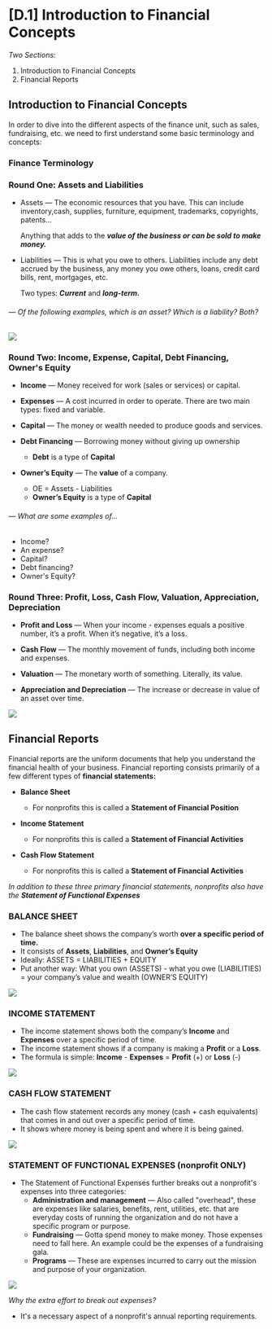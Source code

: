 # [D.1]	Introduction to Financial Concepts  

*Two Sections:*

1. Introduction to Financial Concepts2. Financial Reports

## Introduction to Financial Concepts
In order to dive into the different aspects of the finance unit, such as sales, fundraising, etc. we need to first understand some basic terminology and concepts: 

### Finance Terminology

### Round One: Assets and Liabilities
* Assets — The economic resources that you have. This can include inventory,cash, supplies, furniture, equipment, trademarks, copyrights, patents…	Anything that adds to the ***value of the business or can be sold to make money.***

* Liabilities — This is what you owe to others. Liabilities include any debt accrued by the business, any money you owe others, loans, credit card bills, rent, mortgages, etc.	Two types: ***Current*** and ***long-term.***
	
###### *— Of the following examples, which is an asset? Which is a liability? Both?*

![](https://github.com/Orthelious/PDCP_Spring2019/blob/master/images/D1_assetorliability.png)

### Round Two: Income, Expense, Capital, Debt Financing, Owner's Equity

* **Income** — Money received for work (sales or services) or capital.* **Expenses** — A cost incurred in order to operate. There are two main types: fixedand variable.* **Capital** — The money or wealth needed to produce goods and services.* **Debt Financing** — Borrowing money without giving up ownership	* **Debt** is a type of **Capital*** **Owner’s Equity** — The **value** of a company. 
	* OE = Assets - Liabilities	* **Owner’s Equity** is a type of **Capital**

###### — What are some examples of...
	
* Income?
* An expense?
* Capital?
* Debt financing?
* Owner's Equity?

### Round Three: Profit, Loss, Cash Flow, Valuation, Appreciation, Depreciation
* **Profit and Loss** — When your income - expenses equals a positive number, it’s a profit. When it’s negative, it’s a loss.* **Cash Flow** — The monthly movement of funds, including both income and expenses.* **Valuation** — The monetary worth of something. Literally, its value.* **Appreciation and Depreciation** — The increase or decrease in value of an asset over time.

![](https://github.com/Orthelious/PDCP_Spring2019/blob/master/images/D1_profit_loss.png)

## Financial Reports
Financial reports are the uniform documents that help you understand the financial health of your business. Financial reporting consists primarily of a few different types of **financial statements:**

* **Balance Sheet**
	* For nonprofits this is called a **Statement of Financial Position**

* **Income Statement**
	* For nonprofits this is called a **Statement of Financial Activities**

* **Cash Flow Statement**
	* For nonprofits this is called a **Statement of Financial Activities**

*In addition to these three primary financial statements, nonprofits also have the **Statement of Functional Expenses***


### BALANCE SHEET* The balance sheet shows the company’s worth **over a specific period oftime.*** It consists of **Assets**, **Liabilities**, and **Owner’s Equity*** Ideally: ASSETS = LIABILITIES + EQUITY* Put another way: What you own (ASSETS) - what you owe (LIABILITIES) = your company’s value and wealth (OWNER’S EQUITY)

![](https://github.com/Orthelious/PDCP_Spring2019/blob/master/images/d1_balancesheet.png)

### INCOME STATEMENT* The income statement shows both the company’s **Income** and **Expenses** over a specific period of time.* The income statement shows if a company is making a **Profit** or a **Loss**.* The formula is simple: **Income** - **Expenses** = **Profit** (+) or **Loss** (-)

![](https://github.com/Orthelious/PDCP_Spring2019/blob/master/images/d1_incomestatement.png)

### CASH FLOW STATEMENT* The cash flow statement records any money (cash + cash equivalents) thatcomes in and out over a specific period of time.* It shows where money is being spent and where it is being gained.

![](https://github.com/Orthelious/PDCP_Spring2019/blob/master/images/d1_cashflow.png)

### STATEMENT OF FUNCTIONAL EXPENSES (nonprofit ONLY)
* The Statement of Functional Expenses further breaks out a nonprofit's expenses into three categories:
	* **Administration and management** — Also called "overhead", these are expenses like salaries, benefits, rent, utilities, etc. that are everyday costs of running the organization and do not have a specific program or purpose.  
	* **Fundraising** — Gotta spend money to make money. Those expenses need to fall here. An example could be the expenses of a fundraising gala. 
	* **Programs** — These are expenses incurred to carry out the mission and purpose of your organization. 

![](https://github.com/Orthelious/PDCP_Spring2019/blob/master/images/d1_functionalexpenses.png)

*Why the extra effort to break out expenses?*

* It's a necessary aspect of a nonprofit's annual reporting requirements. 










